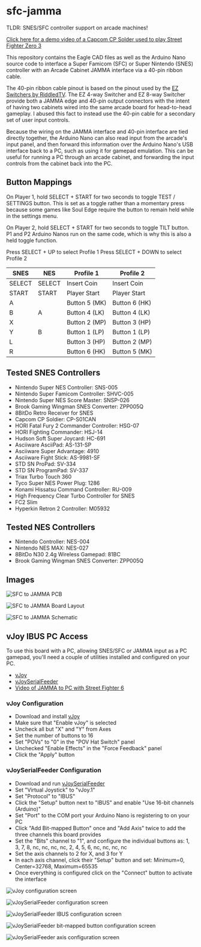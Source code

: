 # sfc-jamma

TLDR: SNES/SFC controller support on arcade machines!

[Click here for a demo video of a Capcom CP Solder used to play Street Fighter Zero 3](https://www.tiktok.com/@vincerants/video/7230315835842170155)

This repository contains the Eagle CAD files as well as the Arduino Nano source code to interface a Super Famicom (SFC) or Super Nintendo (SNES) controller with an Arcade Cabinet JAMMA interface via a 40-pin ribbon cable.

The 40-pin ribbon cable pinout is based on the pinout used by the [EZ Switchers by RiddledTV](https://riddledtv.com/arcade/ez.html). The EZ 4-way Switcher and EZ 8-way Switcher provide both a JAMMA edge and 40-pin output connectors with the intent of having two cabinets wired into the same arcade board for head-to-head gameplay. I abused this fact to instead use the 40-pin cable for a secondary set of user input controls.

Because the wiring on the JAMMA interface and 40-pin interface are tied directly together, the Arduino Nano can also read input from the arcade's input panel, and then forward this information over the Arduino Nano's USB interface back to a PC, such as using it for gamepad emulation. This can be useful for running a PC through an arcade cabinet, and forwarding the input controls from the cabinet back into the PC.


## Button Mappings
On Player 1, hold SELECT + START for two seconds to toggle TEST / SETTINGS button. This is set as a toggle rather than a momentary press because some games like Soul Edge require the button to remain held while in the settings menu.

On Player 2, hold SELECT + START for two seconds to toggle TILT button. P1 and P2 Arduino Nanos run on the same code, which is why this is also a held toggle function.

Press SELECT + UP to select Profile 1
Press SELECT + DOWN to select Profile 2

|SNES|NES|Profile 1|Profile 2|
|---|---|---|---|
|SELECT|SELECT|Insert Coin|Insert Coin|
|START|START|Player Start|Player Start|
|A||Button 5 (MK)|Button 6 (HK)|
|B|A|Button 4 (LK)|Button 4 (LK)|
|X||Button 2 (MP)|Button 3 (HP)|
|Y|B|Button 1 (LP)|Button 1 (LP)|
|L||Button 3 (HP)|Button 2 (MP)|
|R||Button 6 (HK)|Button 5 (MK)|


## Tested SNES Controllers
* Nintendo Super NES Controller: SNS-005
* Nintendo Super Famicom Controller: SHVC-005
* Nintendo Super NES Score Master: SNSP-026
* Brook Gaming Wingman SNES Converter: ZPP005Q
* 8BitDo Retro Receiver for SNES
* Capcom CP Soldier: CP-S01CAN
* HORI Fatal Fury 2 Commander Controller: HSG-07
* HORI Fighting Commander: HSJ-14
* Hudson Soft Super Joycard: HC-691
* Asciiware AsciiPad: AS-131-SP
* Asciiware Super Advantage: 4910
* Asciiware Fight Stick: AS-9981-SF
* STD SN ProPad: SV-334
* STD SN ProgramPad: SV-337
* Triax Turbo Touch 360
* Tyco Super NES Power Plug: 1286
* Konami Hissatsu Command Controller: RU-009
* High Frequency Clear Turbo Controller for SNES
* FC2 Slim
* Hyperkin Retron 2 Controller: M05932


## Tested NES Controllers
* Nintendo Controller: NES-004
* Nintendo NES MAX: NES-027
* 8BitDo N30 2.4g Wireless Gamepad: 81BC
* Brook Gaming Wingman SNES Converter: ZPP005Q


## Images
![SFC to JAMMA PCB](pcb/pcb.jpg?raw=true "SFC to JAMMA PCB")

![SFC to JAMMA Board Layout](pcb/board-1.png?raw=true "SFC to JAMMA Board Layout")

![SFC to JAMMA Schematic](pcb/schematic-1.png?raw=true "SFC to JAMMA Schematic")


## vJoy IBUS PC Access
To use this board with a PC, allowing SNES/SFC or JAMMA input as a PC gamepad, you'll need a couple of utilities installed and configured on your PC.
* [vJoy](https://sourceforge.net/projects/vjoystick/)
* [vJoySerialFeeder](https://github.com/Cleric-K/vJoySerialFeeder/releases)
* [Video of JAMMA to PC with Street Fighter 6](https://www.tiktok.com/@vincerants/video/7229858727111888174)

### vJoy Configuration
* Download and install [vJoy](https://sourceforge.net/projects/vjoystick/)
* Make sure that "Enable vJoy" is selected
* Uncheck all but "X" and "Y" from Axes
* Set the number of buttons to 16
* Set "POVs" to "0" in the "POV Hat Switch" panel
* Unchecked "Enable Effects" in the "Force Feedback" panel
* Click the "Apply" button

### vJoySerialFeeder Configuration
* Download and run [vJoySerialFeeder](https://github.com/Cleric-K/vJoySerialFeeder/releases)
* Set "Virtual Joystick" to "vJoy.1"
* Set "Protocol" to "IBUS"
* Click the "Setup" button next to "IBUS" and enable "Use 16-bit channels (Arduino)"
* Set "Port" to the COM port your Arduino Nano is registering to on your PC
* Click "Add Bit-mapped Button" once and "Add Axis" twice to add the three channels this board provides
* Set the "Bits" channel to "1", and configure the individual buttons as: 1, 3, 7, 8, nc, nc, nc, nc, 2, 4, 5, 6, nc, nc, nc, nc
* Set the axis channels to 2 for X, and 3 for Y
* In each axis channel, click their "Setup" button and set: Minimum=0, Center=32768, Maximum=65535
* Once everything is configured click on the "Connect" button to activate the interface

![vJoy configuration screen](vjoy/vjoy-1.png?raw=true "vJoy configuration screen")

![vJoySerialFeeder configuration screen](vjoy/feeder-1.png?raw=true "vJoySerialFeeder configuration screen")

![vJoySerialFeeder IBUS configuration screen](vjoy/feeder-2.png?raw=true "vJoySerialFeeder IBUS configuration screen")

![vJoySerialFeeder bit-mapped button configuration screen](vjoy/feeder-3.png?raw=true "vJoySerialFeeder bit-mapped button configuration screen")

![vJoySerialFeeder axis configuration screen](vjoy/feeder-4.png?raw=true "vJoySerialFeeder axis configuration screen")
